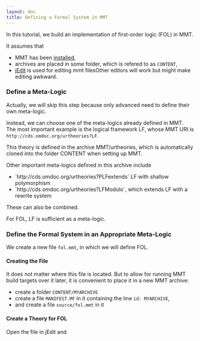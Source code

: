 ```yaml
---
layout: doc
title: Defining a Formal System in MMT
---
```


In this tutorial, we build an implementation of first-order logic (FOL) in MMT.

It assumes that

* MMT has been [installed](../../setup),
* archives are placed in some folder, which is refered to as `CONTENT`,
* [jEdit](../../applications/jedit) is used for editing mmt files<span class="detail">Other editors will work but might make editing awkward</span>.

### Define a Meta-Logic

Actually, we will skip this step because only advanced need to define their own meta-logic.

Instead, we can choose one of the meta-logics already defined in MMT.
The most important example is the logical framework LF, whose MMT URI is
`http://cds.omdoc.org/urtheories?LF`.

This theory is defined in the archive MMT/urtheories, which is automatically cloned into the folder CONTENT when setting up MMT.
<div class="detail">
Other important meta-logics defined in this archive include
<ul>
<li>`http://cds.omdoc.org/urtheories?PLFextends` LF with shallow polymorphism</li>
<li>`http://cds.omdoc.org/urtheories?LFModulo`, which extends LF with a rewrite system</li>
</ul>
These can also be combined.
</div>

For FOL, LF is sufficient as a meta-logic.

### Define the Formal System in an Appropriate Meta-Logic

We create a new file `fol.mmt`, in which we will define FOL.

#### Creating the File

It does not matter where this file is located.
But to allow for running MMT build targets over it later, it is convenient to place it in a new MMT archive:

* create a folder `CONTENT/MYARCHIVE`
* create a file `MANIFEST.MF` in it containing the line `id: MYARCHIVE`,
* and create a file `source/fol.mmt` in it

#### Create a Theory for FOL

Open the file in jEdit and
